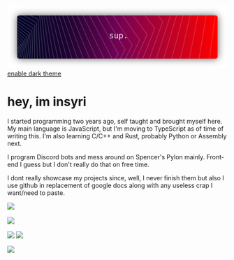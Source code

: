 ![](https://raw.githubusercontent.com/insyri/insyri/fe861b5f276bcbe24b91ef24cb53c91c9a8e2ddd/gRM.svg)
[enable dark theme](https://docs.github.com/en/github/setting-up-and-managing-your-github-user-account/managing-your-theme-settings)
# hey, im insyri
I started programming two years ago, self taught and brought myself here.
My main language is JavaScript, but I'm moving to TypeScript as of time of writing this.
I'm also learning C/C++ and Rust, probably Python or Assembly next.

I program Discord bots and mess around on Spencer's Pylon mainly. Front-end I guess but I don't really do that on free time.

I dont really showcase my projects since, well, I never finish them but also I use github in replacement of google docs along with any useless crap I want/need to paste.

![](https://img.shields.io/badge/Code%20Editor-Visual%20Studio%20Code-blue?logo=visual-studio-code&style=for-the-badge)

![](https://shields.io/badge/Operating%20System-Windows%2010-0078D6?logo=Windows&logoColor=white&style=for-the-badge)

![](https://shields.io/badge/Typescript-blue?logo=typescript&logoColor=white&style=for-the-badge) ![](https://shields.io/badge/Javascript-F7DF1E?logo=javascript&logoColor=black&style=for-the-badge)

![](https://camo.githubusercontent.com/f2fc76db99680b4630861e9989062ad2ae3c042b077922f81e8eb20cae9b9f08/68747470733a2f2f6d6574726963732e6c65636f712e696f2f696e73797269)
